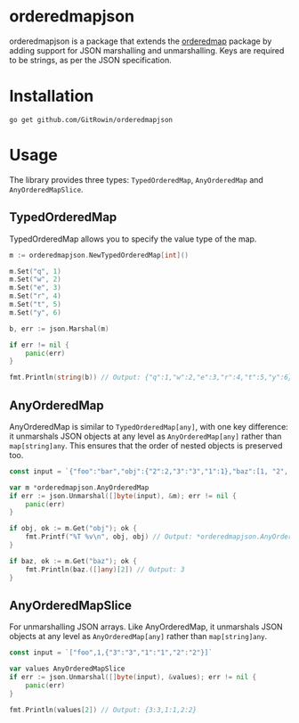 # orderedmapjson

orderedmapjson is a package that extends the [orderedmap](https://github.com/elliotchance/orderedmap) package by adding support for JSON marshalling and unmarshalling. Keys are required to be strings, as per the JSON specification.

# Installation

```
go get github.com/GitRowin/orderedmapjson
```

# Usage

The library provides three types: `TypedOrderedMap`, `AnyOrderedMap` and `AnyOrderedMapSlice`.

## TypedOrderedMap

TypedOrderedMap allows you to specify the value type of the map.

```go
m := orderedmapjson.NewTypedOrderedMap[int]()

m.Set("q", 1)
m.Set("w", 2)
m.Set("e", 3)
m.Set("r", 4)
m.Set("t", 5)
m.Set("y", 6)

b, err := json.Marshal(m)

if err != nil {
    panic(err)
}

fmt.Println(string(b)) // Output: {"q":1,"w":2,"e":3,"r":4,"t":5,"y":6}
```

## AnyOrderedMap

AnyOrderedMap is similar to `TypedOrderedMap[any]`, with one key difference: it unmarshals JSON objects at any level as `AnyOrderedMap[any]` rather than `map[string]any`. This ensures that the order of nested objects is preserved too.

```go
const input = `{"foo":"bar","obj":{"2":2,"3":"3","1":1},"baz":[1, "2", 3, null]}`

var m *orderedmapjson.AnyOrderedMap
if err := json.Unmarshal([]byte(input), &m); err != nil {
    panic(err)
}

if obj, ok := m.Get("obj"); ok {
    fmt.Printf("%T %v\n", obj, obj) // Output: *orderedmapjson.AnyOrderedMap {2:2,3:3,1:1}
}

if baz, ok := m.Get("baz"); ok {
    fmt.Println(baz.([]any)[2]) // Output: 3
}
```

## AnyOrderedMapSlice

For unmarshalling JSON arrays. Like AnyOrderedMap, it unmarshals JSON objects at any level as `AnyOrderedMap[any]` rather than `map[string]any`.

```go
const input = `["foo",1,{"3":"3","1":"1","2":"2"}]`

var values AnyOrderedMapSlice
if err := json.Unmarshal([]byte(input), &values); err != nil {
    panic(err)
}

fmt.Println(values[2]) // Output: {3:3,1:1,2:2}
```
